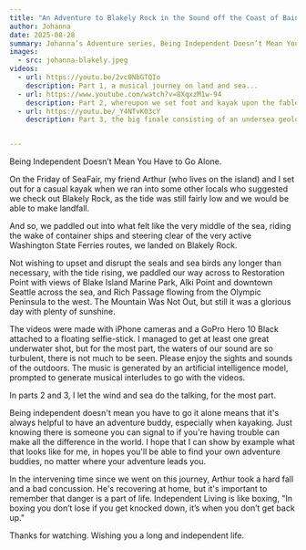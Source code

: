 ```yaml
---
title: "An Adventure to Blakely Rock in the Sound off the Coast of Bainbridge Island "
author: Johanna
date: 2025-08-28
summary: Johanna’s Adventure series, Being Independent Doesn’t Mean You Have to Go Alone.
images:
  - src: johanna-blakely.jpeg
videos:
  - url: https://youtu.be/2vc0NbGTQIo
    description: Part 1, a musical journey on land and sea...
  - url: https://www.youtube.com/watch?v=8XqxzM1w-94
    description: Part 2, whereupon we set foot and kayak upon the fabled Blakely Rock...
  - url: https://youtu.be/_Y4NTvK03cY
    description: Part 3, the big finale consisting of an undersea geological bridge across the Salish Sea (aka Puget Sound), Sunken Pirate Treasure, Blue Angels on the Distant Horizon, and Sheltered Island Coves.


---
```

Being Independent Doesn’t Mean You Have to Go Alone.

On the Friday of SeaFair, my friend Arthur (who lives on the island) and I set out for a casual kayak when we ran into some other locals who suggested we check out Blakely Rock, as the tide was still fairly low and we would be able to make landfall.

And so, we paddled out into what felt like the very middle of the sea, riding the wake of container ships and steering clear of the very active Washington State Ferries routes, we landed on Blakely Rock.

Not wishing to upset and disrupt the seals and sea birds any longer than necessary, with the tide rising, we paddled our way across to Restoration Point with views of Blake Island Marine Park, Alki Point and downtown Seattle across the sea, and Rich Passage flowing from the Olympic Peninsula to the west. The Mountain Was Not Out, but still it was a glorious day with plenty of sunshine.

The videos were made with iPhone cameras and a GoPro Hero 10 Black attached to a floating selfie-stick. I managed to get at least one great underwater shot, but for the most part, the waters of our sound are so turbulent, there is not much to be seen. Please enjoy the sights and sounds of the outdoors. The music is generated by an artificial intelligence model, prompted to generate musical interludes to go with the videos.

In parts 2 and 3, I let the wind and sea do the talking, for the most part.

Being independent doesn't mean you have to go it alone means that it's always helpful to have an adventure buddy, especially when kayaking. Just knowing there is someone you can signal to if you're having trouble can make all the difference in the world. I hope that I can show by example what that looks like for me, in hopes you'll be able to find your own adventure buddies, no matter where your adventure leads you.

In the intervening time since we went on this journey, Arthur took a hard fall and a bad concussion. He's recovering at home, but it's important to remember that danger is a part of life. Independent Living is like boxing, "In boxing you don’t lose if you get knocked down, it’s when you don’t get back up."

Thanks for watching. Wishing you a long and independent life.